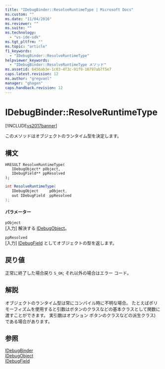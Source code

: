 ```yaml
---
title: "IDebugBinder::ResolveRuntimeType | Microsoft Docs"
ms.custom: ""
ms.date: "11/04/2016"
ms.reviewer: ""
ms.suite: ""
ms.technology: 
  - "vs-ide-sdk"
ms.tgt_pltfrm: ""
ms.topic: "article"
f1_keywords: 
  - "IDebugBinder::ResolveRuntimeType"
helpviewer_keywords: 
  - "IDebugBinder::ResolveRuntimeType メソッド"
ms.assetid: 6456ab3e-1c03-4f3c-91f9-16797ab7f5e7
caps.latest.revision: 12
ms.author: "gregvanl"
manager: "ghogen"
caps.handback.revision: 12
---
```

# IDebugBinder::ResolveRuntimeType
[!INCLUDE[vs2017banner](../../../code-quality/includes/vs2017banner.md)]

このメソッドはオブジェクトのランタイム型を決定します。  
  
## 構文  
  
```cpp#  
HRESULT ResolveRuntimeType(   
   IDebugObject* pObject,  
   IDebugField** ppResolved  
);  
```  
  
```c#  
int ResolveRuntimeType(  
   IDebugObject     pObject,   
   out IDebugField  ppResolved  
);  
```  
  
#### パラメーター  
 `pObject`  
 \[入力\] 解決する [IDebugObject](../../../extensibility/debugger/reference/idebugobject.md)。  
  
 `ppResolved`  
 \[入力\] [IDebugField](../../../extensibility/debugger/reference/idebugfield.md) としてオブジェクトの型を返します。  
  
## 戻り値  
 正常に終了した場合戻り `S_OK`; それ以外の場合はエラー コード。  
  
## 解説  
 オブジェクトのランタイム型は常にコンパイル時に不明な場合。  たとえばポリモーフィズムを使用すると引数はボタンのクラスなどの基本クラスとして関数に渡すことができます。  実引数はオプション ボタンのクラスなどの派生クラス\) である場合があります。  
  
## 参照  
 [IDebugBinder](../../../extensibility/debugger/reference/idebugbinder.md)   
 [IDebugObject](../../../extensibility/debugger/reference/idebugobject.md)   
 [IDebugField](../../../extensibility/debugger/reference/idebugfield.md)